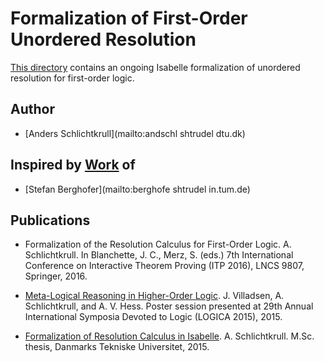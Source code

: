 # Formalization of First-Order Unordered Resolution #

[This directory](https://bitbucket.org/jasmin_blanchette/isafol/src/master/Unordered_Resolution/) contains an ongoing Isabelle formalization of unordered resolution for first-order logic.

## Author ##

* [Anders Schlichtkrull](mailto:andschl shtrudel dtu.dk)

## Inspired by [Work](http://afp.sourceforge.net/entries/FOL-Fitting.shtml) of ##

* [Stefan Berghofer](mailto:berghofe shtrudel in.tum.de)

## Publications ##

* Formalization of the Resolution Calculus for First-Order Logic.
  A. Schlichtkrull.
  In Blanchette, J. C., Merz, S. (eds.) 7th International Conference on Interactive Theorem Proving (ITP 2016), LNCS 9807, Springer, 2016.

* [Meta-Logical Reasoning in Higher-Order Logic](http://orbit.dtu.dk/files/118776437/logica_poster.pdf).
  J. Villadsen, A. Schlichtkrull, and A. V. Hess.
  Poster session presented at 29th Annual International Symposia Devoted to Logic (LOGICA 2015), 2015.

* [Formalization of Resolution Calculus in Isabelle](http://people.compute.dtu.dk/andschl/Thesis.pdf).
  A. Schlichtkrull.
  M.Sc. thesis, Danmarks Tekniske Universitet, 2015.
